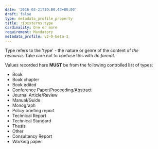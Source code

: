 ```yaml
---
date: '2016-03-21T10:00:43+00:00'
draft: false
type: metadata_profile_property
title: rioxxterms:type
cardinality: One or more
requirement: Mandatory
metadata_profile: v2-0-beta-1
---
```

Type refers to the 'type' - the nature or genre of the content of *the resource*. Take care not to confuse this with *dc&#58;format*.

Values recorded here **MUST** be from the following controlled list of types:

* Book
* Book chapter
* Book edited
* Conference Paper/Proceeding/Abstract
* Journal Article/Review
* Manual/Guide
* Monograph
* Policy briefing report
* Technical Report
* Technical Standard
* Thesis
* Other
* Consultancy Report
* Working paper
